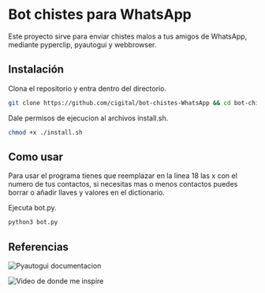 # Bot chistes para WhatsApp
Este proyecto sirve para enviar chistes malos a tus amigos de WhatsApp, mediante pyperclip, pyautogui y webbrowser.

## Instalación
Clona el repositorio y entra dentro del directorio.

```bash
git clone https://github.com/cigital/bot-chistes-WhatsApp && cd bot-chistes-WhatsApp
```
Dale permisos de ejecucion al archivos install.sh.
```bash
chmod +x ./install.sh
```

## Como usar
Para usar el programa tienes que reemplazar en la linea 18 las x con el numero de tus contactos, si necesitas mas o menos contactos puedes borrar o añadir llaves y valores en el dictionario.

Ejecuta bot.py.

```python
python3 bot.py
```

## Referencias

![Pyautogui documentacion](https://pyautogui.readthedocs.io/en/latest/)

![Video de donde me inspire](https://youtu.be/gbzNzBUcRzs)
